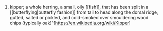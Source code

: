 1. kipper; a whole herring, a small, oily [[fish]], that has been split in a [[butterflying|butterfly fashion]] from tail to head along the dorsal ridge, gutted, salted or pickled, and cold-smoked over smouldering wood chips (typically oak)^[https://en.wikipedia.org/wiki/Kipper]